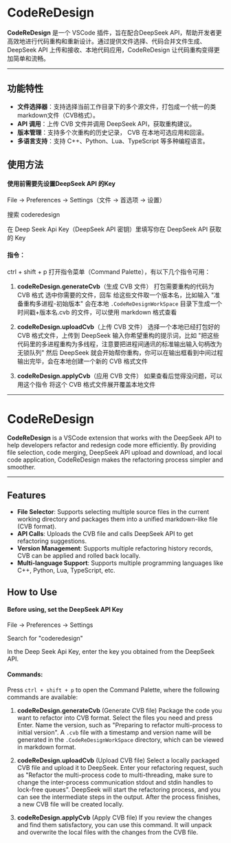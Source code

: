 # CodeReDesign

**CodeReDesign** 是一个 VSCode 插件，旨在配合DeepSeek API，帮助开发者更高效地进行代码重构和重新设计。通过提供文件选择、代码合并文件生成、DeepSeek API 上传和接收、本地代码应用，CodeReDesign 让代码重构变得更加简单和流畅。

---

## 功能特性

- **文件选择器**：支持选择当前工作目录下的多个源文件，打包成一个统一的类markdown文件（CVB格式）。
- **API 调用**：上传 CVB 文件并调用 DeepSeek API，获取重构建议。
- **版本管理**：支持多个次重构的历史记录， CVB 在本地可选应用和回滚。
- **多语言支持**：支持 C++、Python、Lua、TypeScript 等多种编程语言。

## 使用方法

#### 使用前需要先设置DeepSeek API 的Key
File -> Preferences -> Settings（文件 -> 首选项 -> 设置）

搜索 coderedesign

在 Deep Seek Api Key（DeepSeek API 密钥）里填写你在 DeepSeek API 获取的 Key

#### 指令：
ctrl + shift + p 打开指令菜单（Command Palette），有以下几个指令可用：

1. **codeReDesign.generateCvb**（生成 CVB 文件）
   打包需要重构的代码为 CVB 格式
   选中你需要的文件，回车
   给这些文件取一个版本名，比如输入 "准备重构多进程-初始版本"
   会在本地 `.CodeReDesignWorkSpace` 目录下生成一个时间戳+版本名.cvb 的文件，可以使用 markdown 格式查看

2. **codeReDesign.uploadCvb**（上传 CVB 文件）
   选择一个本地已经打包好的 CVB 格式文件，上传到 DeepSeek
   输入你希望重构的提示词，比如 "把这些代码里的多进程重构为多线程，注意要把进程间通讯的标准输出输入句柄改为无锁队列"
   然后 DeepSeek 就会开始帮你重构，你可以在输出框看到中间过程
   输出完毕，会在本地创建一个新的 CVB 格式文件

3. **codeReDesign.applyCvb**（应用 CVB 文件）
   如果查看后觉得没问题，可以用这个指令
   将这个 CVB 格式文件展开覆盖本地文件


---

# CodeReDesign

**CodeReDesign** is a VSCode extension that works with the DeepSeek API to help developers refactor and redesign code more efficiently. By providing file selection, code merging, DeepSeek API upload and download, and local code application, CodeReDesign makes the refactoring process simpler and smoother.

---

## Features

- **File Selector**: Supports selecting multiple source files in the current working directory and packages them into a unified markdown-like file (CVB format).
- **API Calls**: Uploads the CVB file and calls DeepSeek API to get refactoring suggestions.
- **Version Management**: Supports multiple refactoring history records, CVB can be applied and rolled back locally.
- **Multi-language Support**: Supports multiple programming languages like C++, Python, Lua, TypeScript, etc.

## How to Use

#### Before using, set the DeepSeek API Key
File -> Preferences -> Settings

Search for "coderedesign"

In the Deep Seek Api Key, enter the key you obtained from the DeepSeek API.

#### Commands:
Press `ctrl + shift + p` to open the Command Palette, where the following commands are available:

1. **codeReDesign.generateCvb** (Generate CVB file)
   Package the code you want to refactor into CVB format.
   Select the files you need and press Enter.
   Name the version, such as "Preparing to refactor multi-process to initial version".
   A `.cvb` file with a timestamp and version name will be generated in the `.CodeReDesignWorkSpace` directory, which can be viewed in markdown format.

2. **codeReDesign.uploadCvb** (Upload CVB file)
   Select a locally packaged CVB file and upload it to DeepSeek.
   Enter your refactoring request, such as "Refactor the multi-process code to multi-threading, make sure to change the inter-process communication stdout and stdin handles to lock-free queues".
   DeepSeek will start the refactoring process, and you can see the intermediate steps in the output.
   After the process finishes, a new CVB file will be created locally.

3. **codeReDesign.applyCvb** (Apply CVB file)
   If you review the changes and find them satisfactory, you can use this command.
   It will unpack and overwrite the local files with the changes from the CVB file.
